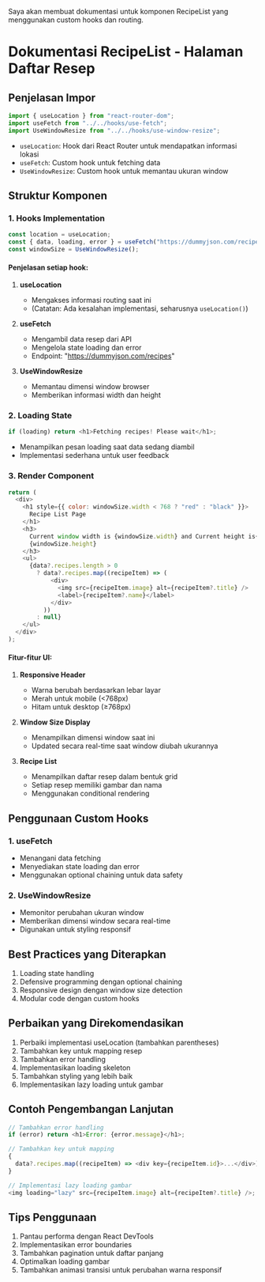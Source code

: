 Saya akan membuat dokumentasi untuk komponen RecipeList yang menggunakan custom hooks dan routing.

# Dokumentasi RecipeList - Halaman Daftar Resep

## Penjelasan Impor

```javascript
import { useLocation } from "react-router-dom";
import useFetch from "../../hooks/use-fetch";
import UseWindowResize from "../../hooks/use-window-resize";
```

- `useLocation`: Hook dari React Router untuk mendapatkan informasi lokasi
- `useFetch`: Custom hook untuk fetching data
- `UseWindowResize`: Custom hook untuk memantau ukuran window

## Struktur Komponen

### 1. Hooks Implementation

```javascript
const location = useLocation;
const { data, loading, error } = useFetch("https://dummyjson.com/recipes");
const windowSize = UseWindowResize();
```

#### Penjelasan setiap hook:

1. **useLocation**

   - Mengakses informasi routing saat ini
   - (Catatan: Ada kesalahan implementasi, seharusnya `useLocation()`)

2. **useFetch**

   - Mengambil data resep dari API
   - Mengelola state loading dan error
   - Endpoint: "https://dummyjson.com/recipes"

3. **UseWindowResize**
   - Memantau dimensi window browser
   - Memberikan informasi width dan height

### 2. Loading State

```javascript
if (loading) return <h1>Fetching recipes! Please wait</h1>;
```

- Menampilkan pesan loading saat data sedang diambil
- Implementasi sederhana untuk user feedback

### 3. Render Component

```javascript
return (
  <div>
    <h1 style={{ color: windowSize.width < 768 ? "red" : "black" }}>
      Recipe List Page
    </h1>
    <h3>
      Current window width is {windowSize.width} and Current height is{" "}
      {windowSize.height}
    </h3>
    <ul>
      {data?.recipes.length > 0
        ? data?.recipes.map((recipeItem) => (
            <div>
              <img src={recipeItem.image} alt={recipeItem?.title} />
              <label>{recipeItem?.name}</label>
            </div>
          ))
        : null}
    </ul>
  </div>
);
```

#### Fitur-fitur UI:

1. **Responsive Header**

   - Warna berubah berdasarkan lebar layar
   - Merah untuk mobile (<768px)
   - Hitam untuk desktop (≥768px)

2. **Window Size Display**

   - Menampilkan dimensi window saat ini
   - Updated secara real-time saat window diubah ukurannya

3. **Recipe List**
   - Menampilkan daftar resep dalam bentuk grid
   - Setiap resep memiliki gambar dan nama
   - Menggunakan conditional rendering

## Penggunaan Custom Hooks

### 1. useFetch

- Menangani data fetching
- Menyediakan state loading dan error
- Menggunakan optional chaining untuk data safety

### 2. UseWindowResize

- Memonitor perubahan ukuran window
- Memberikan dimensi window secara real-time
- Digunakan untuk styling responsif

## Best Practices yang Diterapkan

1. Loading state handling
2. Defensive programming dengan optional chaining
3. Responsive design dengan window size detection
4. Modular code dengan custom hooks

## Perbaikan yang Direkomendasikan

1. Perbaiki implementasi useLocation (tambahkan parentheses)
2. Tambahkan key untuk mapping resep
3. Tambahkan error handling
4. Implementasikan loading skeleton
5. Tambahkan styling yang lebih baik
6. Implementasikan lazy loading untuk gambar

## Contoh Pengembangan Lanjutan

```javascript
// Tambahkan error handling
if (error) return <h1>Error: {error.message}</h1>;

// Tambahkan key untuk mapping
{
  data?.recipes.map((recipeItem) => <div key={recipeItem.id}>...</div>);
}

// Implementasi lazy loading gambar
<img loading="lazy" src={recipeItem.image} alt={recipeItem?.title} />;
```

## Tips Penggunaan

1. Pantau performa dengan React DevTools
2. Implementasikan error boundaries
3. Tambahkan pagination untuk daftar panjang
4. Optimalkan loading gambar
5. Tambahkan animasi transisi untuk perubahan warna responsif
